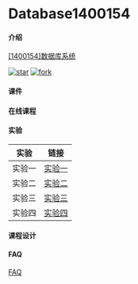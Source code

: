 # Database1400154

#### 介绍

[[1400154]数据库系统](https://gitee.com/lkljty/Database1400154)



[![star](https://gitee.com/lkljty/Database1400154/badge/star.svg?theme=dark)](https://gitee.com/lkljty/Database1400154/stargazers)
[![fork](https://gitee.com/lkljty/Database1400154/badge/fork.svg?theme=dark)](https://gitee.com/lkljty/Database1400154/members)

#### 课件



#### 在线课程



#### 实验

| 实验   | 链接                       |
| ------ | -------------------------- |
| 实验一 | [实验一](./实验/实验一.md) |
| 实验二 | [实验二](./实验/实验二.md) |
| 实验三 | [实验三](./实验/实验三.md) |
| 实验四 | [实验四](./实验/实验四.md) |

#### 课程设计



#### FAQ

[FAQ](./FAQ/FAQ.md)